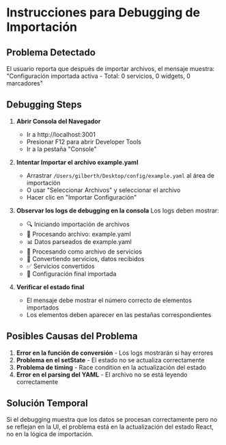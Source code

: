 # Instrucciones para Debugging de Importación

## Problema Detectado

El usuario reporta que después de importar archivos, el mensaje muestra:
"Configuración importada activa - Total: 0 servicios, 0 widgets, 0 marcadores"

## Debugging Steps

1. **Abrir Consola del Navegador**

   - Ir a http://localhost:3001
   - Presionar F12 para abrir Developer Tools
   - Ir a la pestaña "Console"

2. **Intentar Importar el archivo example.yaml**

   - Arrastrar `/Users/gilberth/Desktop/config/example.yaml` al área de importación
   - O usar "Seleccionar Archivos" y seleccionar el archivo
   - Hacer clic en "Importar Configuración"

3. **Observar los logs de debugging en la consola**
   Los logs deben mostrar:

   - 🔍 Iniciando importación de archivos
   - 📄 Procesando archivo: example.yaml
   - 📊 Datos parseados de example.yaml
   - 🔧 Procesando como archivo de servicios
   - 🔧 Convertiendo servicios, datos recibidos
   - ✅ Servicios convertidos
   - 🎯 Configuración final importada

4. **Verificar el estado final**
   - El mensaje debe mostrar el número correcto de elementos importados
   - Los elementos deben aparecer en las pestañas correspondientes

## Posibles Causas del Problema

1. **Error en la función de conversión** - Los logs mostrarán si hay errores
2. **Problema en el setState** - El estado no se actualiza correctamente
3. **Problema de timing** - Race condition en la actualización del estado
4. **Error en el parsing del YAML** - El archivo no se está leyendo correctamente

## Solución Temporal

Si el debugging muestra que los datos se procesan correctamente pero no se reflejan en la UI, el problema está en la actualización del estado React, no en la lógica de importación.
